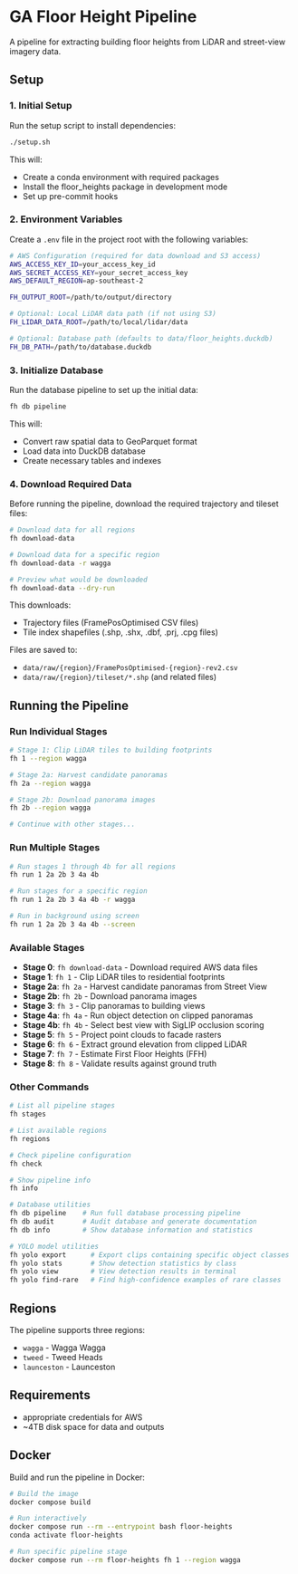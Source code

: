 # GA Floor Height Pipeline

A pipeline for extracting building floor heights from LiDAR and street-view imagery data.

## Setup

### 1. Initial Setup

Run the setup script to install dependencies:

```bash
./setup.sh
```

This will:
- Create a conda environment with required packages
- Install the floor_heights package in development mode
- Set up pre-commit hooks

### 2. Environment Variables

Create a `.env` file in the project root with the following variables:

```bash
# AWS Configuration (required for data download and S3 access)
AWS_ACCESS_KEY_ID=your_access_key_id
AWS_SECRET_ACCESS_KEY=your_secret_access_key
AWS_DEFAULT_REGION=ap-southeast-2

FH_OUTPUT_ROOT=/path/to/output/directory

# Optional: Local LiDAR data path (if not using S3)
FH_LIDAR_DATA_ROOT=/path/to/local/lidar/data

# Optional: Database path (defaults to data/floor_heights.duckdb)
FH_DB_PATH=/path/to/database.duckdb
```

### 3. Initialize Database

Run the database pipeline to set up the initial data:

```bash
fh db pipeline
```

This will:
- Convert raw spatial data to GeoParquet format
- Load data into DuckDB database
- Create necessary tables and indexes

### 4. Download Required Data

Before running the pipeline, download the required trajectory and tileset files:

```bash
# Download data for all regions
fh download-data

# Download data for a specific region
fh download-data -r wagga

# Preview what would be downloaded
fh download-data --dry-run
```

This downloads:
- Trajectory files (FramePosOptimised CSV files)
- Tile index shapefiles (.shp, .shx, .dbf, .prj, .cpg files)

Files are saved to:
- `data/raw/{region}/FramePosOptimised-{region}-rev2.csv`
- `data/raw/{region}/tileset/*.shp` (and related files)

## Running the Pipeline

### Run Individual Stages

```bash
# Stage 1: Clip LiDAR tiles to building footprints
fh 1 --region wagga

# Stage 2a: Harvest candidate panoramas
fh 2a --region wagga

# Stage 2b: Download panorama images
fh 2b --region wagga

# Continue with other stages...
```

### Run Multiple Stages

```bash
# Run stages 1 through 4b for all regions
fh run 1 2a 2b 3 4a 4b

# Run stages for a specific region
fh run 1 2a 2b 3 4a 4b -r wagga

# Run in background using screen
fh run 1 2a 2b 3 4a 4b --screen
```

### Available Stages

- **Stage 0**: `fh download-data` - Download required AWS data files
- **Stage 1**: `fh 1` - Clip LiDAR tiles to residential footprints
- **Stage 2a**: `fh 2a` - Harvest candidate panoramas from Street View
- **Stage 2b**: `fh 2b` - Download panorama images
- **Stage 3**: `fh 3` - Clip panoramas to building views
- **Stage 4a**: `fh 4a` - Run object detection on clipped panoramas
- **Stage 4b**: `fh 4b` - Select best view with SigLIP occlusion scoring
- **Stage 5**: `fh 5` - Project point clouds to facade rasters
- **Stage 6**: `fh 6` - Extract ground elevation from clipped LiDAR
- **Stage 7**: `fh 7` - Estimate First Floor Heights (FFH)
- **Stage 8**: `fh 8` - Validate results against ground truth

### Other Commands

```bash
# List all pipeline stages
fh stages

# List available regions
fh regions

# Check pipeline configuration
fh check

# Show pipeline info
fh info

# Database utilities
fh db pipeline    # Run full database processing pipeline
fh db audit       # Audit database and generate documentation
fh db info        # Show database information and statistics

# YOLO model utilities
fh yolo export      # Export clips containing specific object classes
fh yolo stats       # Show detection statistics by class
fh yolo view        # View detection results in terminal
fh yolo find-rare   # Find high-confidence examples of rare classes
```

## Regions

The pipeline supports three regions:
- `wagga` - Wagga Wagga
- `tweed` - Tweed Heads
- `launceston` - Launceston

## Requirements
-  appropriate credentials for AWS
- ~4TB disk space for data and outputs

## Docker

Build and run the pipeline in Docker:

```bash
# Build the image
docker compose build

# Run interactively
docker compose run --rm --entrypoint bash floor-heights
conda activate floor-heights

# Run specific pipeline stage
docker compose run --rm floor-heights fh 1 --region wagga
```
